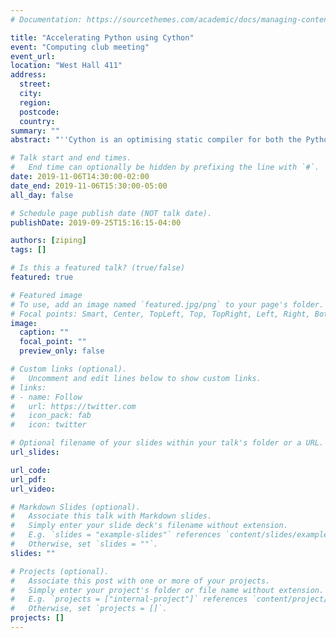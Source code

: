 ```yaml
---
# Documentation: https://sourcethemes.com/academic/docs/managing-content/

title: "Accelerating Python using Cython"
event: "Computing club meeting"
event_url:
location: "West Hall 411"
address:
  street:
  city:
  region:
  postcode:
  country:
summary: ""
abstract: "''Cython is an optimising static compiler for both the Python programming language and the extended Cython programming language (based on Pyrex). It makes writing C extensions for Python as easy as Python itself.''---[Cython website](https://cython.org/)"

# Talk start and end times.
#   End time can optionally be hidden by prefixing the line with `#`.
date: 2019-11-06T14:30:00-02:00
date_end: 2019-11-06T15:30:00-05:00
all_day: false

# Schedule page publish date (NOT talk date).
publishDate: 2019-09-25T15:16:15-04:00

authors: [ziping]
tags: []

# Is this a featured talk? (true/false)
featured: true

# Featured image
# To use, add an image named `featured.jpg/png` to your page's folder. 
# Focal points: Smart, Center, TopLeft, Top, TopRight, Left, Right, BottomLeft, Bottom, BottomRight.
image:
  caption: ""
  focal_point: ""
  preview_only: false

# Custom links (optional).
#   Uncomment and edit lines below to show custom links.
# links:
# - name: Follow
#   url: https://twitter.com
#   icon_pack: fab
#   icon: twitter

# Optional filename of your slides within your talk's folder or a URL.
url_slides:

url_code:
url_pdf:
url_video:

# Markdown Slides (optional).
#   Associate this talk with Markdown slides.
#   Simply enter your slide deck's filename without extension.
#   E.g. `slides = "example-slides"` references `content/slides/example-slides.md`.
#   Otherwise, set `slides = ""`.
slides: ""

# Projects (optional).
#   Associate this post with one or more of your projects.
#   Simply enter your project's folder or file name without extension.
#   E.g. `projects = ["internal-project"]` references `content/project/deep-learning/index.md`.
#   Otherwise, set `projects = []`.
projects: []
---
```

